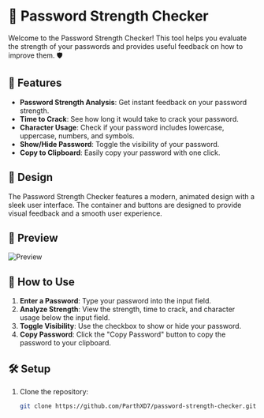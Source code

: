 # 🔐 Password Strength Checker

Welcome to the Password Strength Checker! This tool helps you evaluate the strength of your passwords and provides useful feedback on how to improve them. 🛡️

## 🚀 Features

- **Password Strength Analysis**: Get instant feedback on your password strength.
- **Time to Crack**: See how long it would take to crack your password.
- **Character Usage**: Check if your password includes lowercase, uppercase, numbers, and symbols.
- **Show/Hide Password**: Toggle the visibility of your password.
- **Copy to Clipboard**: Easily copy your password with one click.

## 🎨 Design

The Password Strength Checker features a modern, animated design with a sleek user interface. The container and buttons are designed to provide visual feedback and a smooth user experience.

## 📸 Preview

![Preview](https://parthxd7.github.io/password-gen-strength-meter/)

## 📖 How to Use

1. **Enter a Password**: Type your password into the input field.
2. **Analyze Strength**: View the strength, time to crack, and character usage below the input field.
3. **Toggle Visibility**: Use the checkbox to show or hide your password.
4. **Copy Password**: Click the "Copy Password" button to copy the password to your clipboard.

## 🛠️ Setup

1. Clone the repository:
   ```bash
   git clone https://github.com/ParthXD7/password-strength-checker.git
